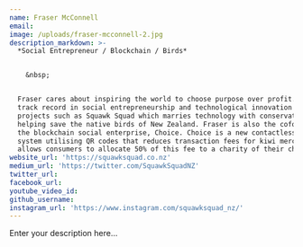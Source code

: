 ```yaml
---
name: Fraser McConnell
email:
image: /uploads/fraser-mcconnell-2.jpg
description_markdown: >-
  *Social Entrepreneur / Blockchain / Birds*


    &nbsp;


  Fraser cares about inspiring the world to choose purpose over profit. He has a
  track record in social entrepreneurship and technological innovation with
  projects such as Squawk Squad which marries technology with conservation in
  helping save the native birds of New Zealand. Fraser is also the cofounder of
  the blockchain social enterprise, Choice. Choice is a new contactless payments
  system utilising QR codes that reduces transaction fees for kiwi merchants and
  allows consumers to allocate 50% of this fee to a charity of their choice.
website_url: 'https://squawksquad.co.nz'
medium_url: 'https://twitter.com/SquawkSquadNZ'
twitter_url:
facebook_url:
youtube_video_id:
github_username:
instagram_url: 'https://www.instagram.com/squawksquad_nz/'
---
```


Enter your description here...
